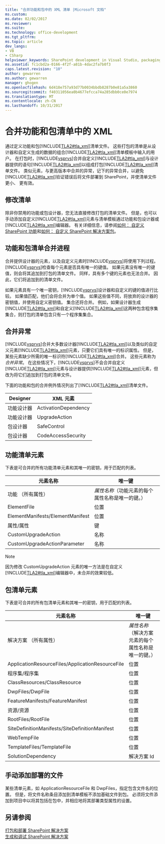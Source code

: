 ```yaml
---
title: "合并功能和包中的 XML 清单 |Microsoft 文档"
ms.custom: 
ms.date: 02/02/2017
ms.reviewer: 
ms.suite: 
ms.technology: office-development
ms.tgt_pltfrm: 
ms.topic: article
dev_langs:
- VB
- CSharp
helpviewer_keywords: SharePoint development in Visual Studio, packaging
ms.assetid: fc1cbd2a-0166-4f2f-a81b-4dac2fa7b0f3
caps.latest.revision: "10"
author: gewarren
ms.author: gewarren
manager: ghogen
ms.openlocfilehash: 6d418e757a93d77b0034bbdb8287b0e81a5a3860
ms.sourcegitcommit: f40311056ea0b4677efcca74a285dbb0ce0e7974
ms.translationtype: MT
ms.contentlocale: zh-CN
ms.lasthandoff: 10/31/2017
---
```

# <a name="merging-xml-in-feature-and-package-manifests"></a>合并功能和包清单中的 XML
  通过定义功能和包[!INCLUDE[TLA2#tla_xml](../sharepoint/includes/tla2sharptla-xml-md.md)]清单文件。 这些打包的清单是从设计器和自定义生成的数据的组合[!INCLUDE[TLA2#tla_xml](../sharepoint/includes/tla2sharptla-xml-md.md)]清单模板中输入的用户。 在打包时，[!INCLUDE[vsprvs](../sharepoint/includes/vsprvs-md.md)]合并自定义[!INCLUDE[TLA2#tla_xml](../sharepoint/includes/tla2sharptla-xml-md.md)]与设计器提供的语句[!INCLUDE[TLA2#tla_xml](../sharepoint/includes/tla2sharptla-xml-md.md)]以组成打包[!INCLUDE[TLA2#tla_xml](../sharepoint/includes/tla2sharptla-xml-md.md)]清单文件。 类似元素，与更高版本中合并的异常，记下的异常合并，以避免[!INCLUDE[TLA2#tla_xml](../sharepoint/includes/tla2sharptla-xml-md.md)]验证错误后将文件部署到 SharePoint，并使清单文件更小、 更有效。  
  
## <a name="modifying-the-manifests"></a>修改清单  
 除非你禁用的功能或包设计器，您无法直接修改打包的清单文件。 但是，也可以手动添加自定义[!INCLUDE[TLA2#tla_xml](../sharepoint/includes/tla2sharptla-xml-md.md)]元素与清单模板通过功能和包设计器或[!INCLUDE[TLA2#tla_xml](../sharepoint/includes/tla2sharptla-xml-md.md)]编辑器。 有关详细信息，请参阅[如何： 自定义 SharePoint 功能](../sharepoint/how-to-customize-a-sharepoint-feature.md)和[如何： 自定义 SharePoint 解决方案包](../sharepoint/how-to-customize-a-sharepoint-solution-package.md)。  
  
## <a name="feature-and-package-manifest-merge-process"></a>功能和包清单合并进程  
 合并提供设计器的元素，以及自定义元素时[!INCLUDE[vsprvs](../sharepoint/includes/vsprvs-md.md)]将使用下列过程。 [!INCLUDE[vsprvs](../sharepoint/includes/vsprvs-md.md)]检查每个元素是否具有唯一的键值。 如果元素没有唯一的键值，则会将其追加到打包的清单文件。 同样，具有多个键的元素也无法合并。 因此，它们将追加到的清单文件。  
  
 如果元素具有一个唯一密钥，[!INCLUDE[vsprvs](../sharepoint/includes/vsprvs-md.md)]设计器和自定义的键的值进行比较。 如果值匹配，他们会将合并为单个值。 如果这些值不同，将放弃的设计器的密钥值，并使用自定义密钥值。 集合还将合并。 例如，如果设计器生成[!INCLUDE[TLA2#tla_xml](../sharepoint/includes/tla2sharptla-xml-md.md)]和自定义[!INCLUDE[TLA2#tla_xml](../sharepoint/includes/tla2sharptla-xml-md.md)]这两种包含程序集集合，则打包的清单包含只有一个程序集集合。  
  
## <a name="merge-exceptions"></a>合并异常  
 [!INCLUDE[vsprvs](../sharepoint/includes/vsprvs-md.md)]合并大多数设计器[!INCLUDE[TLA2#tla_xml](../sharepoint/includes/tla2sharptla-xml-md.md)]以及类似的自定义元素[!INCLUDE[TLA2#tla_xml](../sharepoint/includes/tla2sharptla-xml-md.md)]元素，只要它们具有唯一的标识属性。 但是，某些元素缺少所需的唯一标识符[!INCLUDE[TLA2#tla_xml](../sharepoint/includes/tla2sharptla-xml-md.md)]合并。 这些元素称为*合并异常*。 在这些情况下，[!INCLUDE[vsprvs](../sharepoint/includes/vsprvs-md.md)]不会合并自定义[!INCLUDE[TLA2#tla_xml](../sharepoint/includes/tla2sharptla-xml-md.md)]元素与设计器提供[!INCLUDE[TLA2#tla_xml](../sharepoint/includes/tla2sharptla-xml-md.md)]元素，但改为将它们追加到打包的清单文件。  
  
 下面的功能和包的合并例外情况列出了[!INCLUDE[TLA2#tla_xml](../sharepoint/includes/tla2sharptla-xml-md.md)]清单文件。  
  
|Designer|XML 元素|  
|--------------|-----------------|  
|功能设计器|ActivationDependency|  
|功能设计器|UpgradeAction|  
|包设计器|SafeControl|  
|包设计器|CodeAccessSecurity|  
  
## <a name="feature-manifest-elements"></a>功能清单元素  
 下表是可合并的所有功能清单元素和其唯一的密钥，用于匹配的列表。  
  
|元素名称|唯一键|  
|------------------|----------------|  
|功能 （所有属性）|*属性名称*（功能元素的每个属性名称是唯一的键。）|  
|ElementFile|位置|  
|ElementManifests/ElementManifest|位置|  
|属性/属性|键|  
|CustomUpgradeAction|名称|  
|CustomUpgradeActionParameter|名称|  
  
> [!NOTE]  
>  因为修改 CustomUpgradeAction 元素的唯一方法是在自定义[!INCLUDE[TLA2#tla_xml](../sharepoint/includes/tla2sharptla-xml-md.md)]编辑器中，未合并的效果较低。  
  
## <a name="package-manifest-elements"></a>包清单元素  
 下表是可合并的所有包清单元素和其唯一的密钥，用于匹配的列表。  
  
|元素名称|唯一键|  
|------------------|----------------|  
|解决方案 （所有属性）|*属性名称*（解决方案元素的每个属性名称是唯一的键。）|  
|ApplicationResourceFiles/ApplicationResourceFile|位置|  
|程序集/程序集|位置|  
|ClassResources/ClassResource|位置|  
|DwpFiles/DwpFile|位置|  
|FeatureManifests/FeatureManifest|位置|  
|资源/资源|位置|  
|RootFiles/RootFile|位置|  
|SiteDefinitionManifests/SiteDefinitionManifest|位置|  
|WebTempFile|位置|  
|TemplateFiles/TemplateFile|位置|  
|SolutionDependency|解决方案 Id|  
  
## <a name="manually-add-deployed-files"></a>手动添加部署的文件  
 某些清单元素，如 ApplicationResourceFile 和 DwpFiles，指定包含文件名的位置。 但是，将文件名称条目添加到清单模板不添加基础文件到包。 必须将文件添加到项目中以将其包括在包中，并相应地将其部署类型属性的设置。  
  
## <a name="see-also"></a>另请参阅  
 [打包和部署 SharePoint 解决方案](../sharepoint/packaging-and-deploying-sharepoint-solutions.md)   
 [生成和调试 SharePoint 解决方案](../sharepoint/building-and-debugging-sharepoint-solutions.md)  
  
  